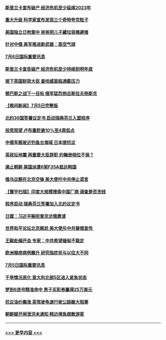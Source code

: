 #### [斯里兰卡宣布破产 经济危机至少延续2023年](../pages/prog202/a103472699.md?t=07070151) 
#### [重大升级 科学家宣布发现三个奇特夸克粒子](../pages/prog202/a103472663.md?t=07070151) 
#### [美国独立日枪案中 爸爸把儿子藏垃圾桶避难](../pages/prog202/a103472675.md?t=07070151) 
#### [针对中俄 美军推进新武器：高空气球](../pages/prog202/a103472668.md?t=07070151) 
#### [7月6日国际重要讯息](../pages/prog202/a103472697.md?t=07070151) 
#### [斯里兰卡宣告破产 经济危机至少持续到明年底](../pages/prog202/a103472596.md?t=07070151) 
#### [接下英国财政大臣 查哈威面临通膨压力](../pages/prog202/a103472564.md?t=07070151) 
#### [顿巴斯之战下一目标 俄军猛烈炮击斯拉夫扬斯克](../pages/prog202/a103472530.md?t=07070151) 
#### [【晚间新闻】7月5日完整版](../pages/prog202/a103472404.md?t=07070151) 
#### [北约30国签署议定书 启动瑞典芬兰入盟程序](../pages/prog202/a103472439.md?t=07070151) 
#### [投资观望 卢布重贬逾10%至4周低点](../pages/prog202/a103472452.md?t=07070151) 
#### [中俄军舰驶近钓鱼台海域 日本提抗议](../pages/prog202/a103471459.md?t=07070151) 
#### [英政坛地震 两重要大臣辞职 约翰逊相位不保？](../pages/prog202/a103472294.md?t=07070151) 
#### [遏止朝鲜 美国派遣6架F35A抵达韩国](../pages/prog202/a103472296.md?t=07070151) 
#### [俄乌议题在北京交锋 美大使吁中共停止谎言](../pages/prog202/a103472300.md?t=07070151) 
#### [【寰宇扫描】印度大规模搜索中国厂商 调查是否洗钱](../pages/prog202/a103472310.md?t=07070151) 
#### [程序启动 瑞典芬兰签署加入北约议定书](../pages/prog202/a103472129.md?t=07070151) 
#### [日媒：习近平婉拒普京访俄邀请](../pages/prog202/a103471995.md?t=07070151) 
#### [世界和平论坛北京尴尬 美大使斥中共替俄宣传 ](../pages/prog202/a103471898.md?t=07070151) 
#### [王毅赴缅开会 专家：中共希望缅甸不稳定](../pages/prog202/a103471891.md?t=07070151) 
#### [欧洲猴痘病例飙升 研究指症状与以往大不同](../pages/prog202/a103471881.md?t=07070151) 
#### [7月5日国际重要讯息](../pages/prog202/a103471867.md?t=07070151) 
#### [干旱情况恶化 意大利北部5区进入紧急状态](../pages/prog202/a103471847.md?t=07070151) 
#### [梦到6连号精准命中 男子买彩券赢得25万美元](../pages/prog202/a103471834.md?t=07070151) 
#### [抗议油价飙涨 英驾驶龟速行驶公路酿大阻塞](../pages/prog202/a103471808.md?t=07070151) 
#### [朝鲜疑开闸泄洪未通知 韩边境急疏散游客](../pages/prog202/a103471801.md?t=07070151) 

----
#### [ >>> 更早内容 <<< ](../indexes/prog202-earlier.md)

